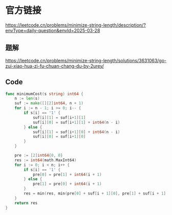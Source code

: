 # 官方链接
https://leetcode.cn/problems/minimize-string-length/description/?envType=daily-question&envId=2025-03-28

## 题解
https://leetcode.cn/problems/minimize-string-length/solutions/3631063/go-zui-xiao-hua-zi-fu-chuan-chang-du-by-2urey/

## Code
```go
func minimumCost(s string) int64 {
    n := len(s)
	suf := make([][2]int64, n + 1)
	for i := n - 1; i >= 0; i-- {
		if s[i] == '1' {
			suf[i][1] = suf[i+1][1]
			suf[i][0] = suf[i+1][1] + int64(n - i)
		} else {
			suf[i][1] = suf[i+1][0] + int64(n - i)
			suf[i][0] = suf[i+1][0]
		}
	}

	pre := [2]int64{0, 0}
	res := int64(math.MaxInt64)
	for i := 0; i < n; i++ {
		if s[i] == '1' {
			pre[0] = pre[1] + int64(i + 1)
		} else {
			pre[1] = pre[0] + int64(i + 1)
		}
		res = min(res, min(pre[0] + suf[i + 1][0], pre[1] + suf[i + 1][1]))
	}
	return res
}
```